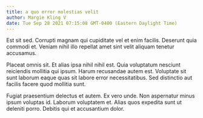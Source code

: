 ```yaml
---
title: a quo error molestias velit
author: Margie Kling V
date: Tue Sep 28 2021 07:15:08 GMT-0400 (Eastern Daylight Time)
---
```

Est sit sed. Corrupti magnam qui cupiditate vel et enim facilis. Deserunt quia commodi et. Veniam nihil illo repellat amet sint velit aliquam tenetur accusamus.

 Placeat omnis sit. Et alias ipsa nihil nihil est. Quia voluptatum nesciunt reiciendis mollitia qui ipsum. Harum recusandae autem est. Voluptate sit sunt laborum eaque quas sit labore error necessitatibus. Sed distinctio aut facilis facere quod mollitia sunt.

 Fugiat praesentium delectus et autem. Ex vero unde. Non aspernatur minus ipsum voluptas id. Laborum voluptatem et. Alias quos expedita sunt ut deleniti porro. Debitis qui et accusantium dolor.